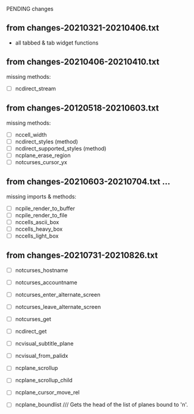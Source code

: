 PENDING changes

## from changes-20210321-20210406.txt
- all tabbed & tab widget functions

## from changes-20210406-20210410.txt
missing methods:
- [ ] ncdirect_stream

## from changes-20120518-20210603.txt

missing methods:
- [ ] nccell_width
- [ ] ncdirect_styles (method)
- [ ] ncdirect_supported_styles (method)
- [ ] ncplane_erase_region
- [ ] notcurses_cursor_yx

## from changes-20210603-20210704.txt …

missing imports & methods:
- [ ] ncpile_render_to_buffer
- [ ] ncpile_render_to_file
- [ ] nccells_ascii_box
- [ ] nccells_heavy_box
- [ ] nccells_light_box

## from changes-20210731-20210826.txt
- [ ] notcurses_hostname
- [ ] notcurses_accountname
- [ ] notcurses_enter_alternate_screen
- [ ] notcurses_leave_alternate_screen
- [ ] notcurses_get
- [ ] ncdirect_get
- [ ] ncvisual_subtitle_plane
- [ ] ncvisual_from_palidx
- [ ] ncplane_scrollup
- [ ] ncplane_scrollup_child
- [ ] ncplane_cursor_move_rel
- [ ] ncplane_boundlist /// Gets the head of the list of planes bound to 'n'.

